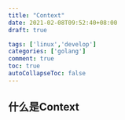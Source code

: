```yaml
---
title: "Context"
date: 2021-02-08T09:52:40+08:00
draft: true

tags: ['linux','develop']
categories: ['golang']
comment: true
toc: true
autoCollapseToc: false
---
```


## 什么是Context

[](https://segmentfault.com/a/1190000024441501)